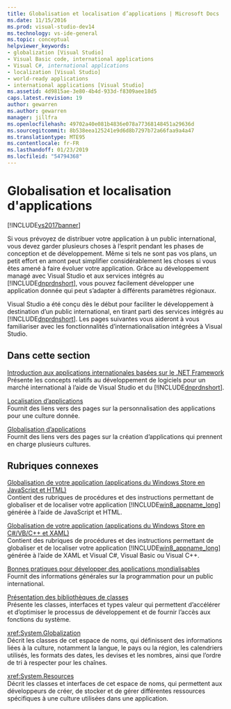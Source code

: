 ```yaml
---
title: Globalisation et localisation d’applications | Microsoft Docs
ms.date: 11/15/2016
ms.prod: visual-studio-dev14
ms.technology: vs-ide-general
ms.topic: conceptual
helpviewer_keywords:
- globalization [Visual Studio]
- Visual Basic code, international applications
- Visual C#, international applications
- localization [Visual Studio]
- world-ready applications
- international applications [Visual Studio]
ms.assetid: 4d9815ae-3e80-4b4d-933d-f8309aee18d5
caps.latest.revision: 19
author: gewarren
ms.author: gewarren
manager: jillfra
ms.openlocfilehash: 49702a40e081b4836e078a77368148451a29636d
ms.sourcegitcommit: 8b538eea125241e9d6d8b7297b72a66faa9a4a47
ms.translationtype: MTE95
ms.contentlocale: fr-FR
ms.lasthandoff: 01/23/2019
ms.locfileid: "54794368"
---
```

# <a name="globalizing-and-localizing-applications"></a>Globalisation et localisation d'applications
[!INCLUDE[vs2017banner](../includes/vs2017banner.md)]

Si vous prévoyez de distribuer votre application à un public international, vous devez garder plusieurs choses à l’esprit pendant les phases de conception et de développement. Même si tels ne sont pas vos plans, un petit effort en amont peut simplifier considérablement les choses si vous êtes amené à faire évoluer votre application. Grâce au développement managé avec Visual Studio et aux services intégrés au [!INCLUDE[dnprdnshort](../includes/dnprdnshort-md.md)], vous pouvez facilement développer une application donnée qui peut s’adapter à différents paramètres régionaux.  
  
 Visual Studio a été conçu dès le début pour faciliter le développement à destination d’un public international, en tirant parti des services intégrés au [!INCLUDE[dnprdnshort](../includes/dnprdnshort-md.md)]. Les pages suivantes vous aideront à vous familiariser avec les fonctionnalités d’internationalisation intégrées à Visual Studio.  
  
## <a name="in-this-section"></a>Dans cette section  
 [Introduction aux applications internationales basées sur le .NET Framework](../ide/introduction-to-international-applications-based-on-the-dotnet-framework.md)  
 Présente les concepts relatifs au développement de logiciels pour un marché international à l’aide de Visual Studio et du [!INCLUDE[dnprdnshort](../includes/dnprdnshort-md.md)].  
  
 [Localisation d’applications](../ide/localizing-applications.md)  
 Fournit des liens vers des pages sur la personnalisation des applications pour une culture donnée.  
  
 [Globalisation d’applications](../ide/globalizing-applications.md)  
 Fournit des liens vers des pages sur la création d’applications qui prennent en charge plusieurs cultures.  
  
## <a name="related-sections"></a>Rubriques connexes  
 [Globalisation de votre application (applications du Windows Store en JavaScript et HTML)](http://go.microsoft.com/fwlink/?LinkId=258266)  
 Contient des rubriques de procédures et des instructions permettant de globaliser et de localiser votre application [!INCLUDE[win8_appname_long](../includes/win8-appname-long-md.md)] générée à l’aide de JavaScript et HTML.  
  
 [Globalisation de votre application (applications du Windows Store en C#/VB/C++ et XAML)](http://go.microsoft.com/fwlink/?LinkId=258267)  
 Contient des rubriques de procédures et des instructions permettant de globaliser et de localiser votre application [!INCLUDE[win8_appname_long](../includes/win8-appname-long-md.md)] générée à l’aide de XAML et Visual C#, Visual Basic ou Visual C++.  
  
 [Bonnes pratiques pour développer des applications mondialisables](http://msdn.microsoft.com/library/f08169c7-aad8-4ec3-9a21-9ebd3b89986c)  
 Fournit des informations générales sur la programmation pour un public international.  
  
 [Présentation des bibliothèques de classes](http://msdn.microsoft.com/library/7e4c5921-955d-4b06-8709-101873acf157)  
 Présente les classes, interfaces et types valeur qui permettent d’accélérer et d’optimiser le processus de développement et de fournir l’accès aux fonctions du système.  
  
 <xref:System.Globalization>  
 Décrit les classes de cet espace de noms, qui définissent des informations liées à la culture, notamment la langue, le pays ou la région, les calendriers utilisés, les formats des dates, les devises et les nombres, ainsi que l’ordre de tri à respecter pour les chaînes.  
  
 <xref:System.Resources>  
 Décrit les classes et interfaces de cet espace de noms, qui permettent aux développeurs de créer, de stocker et de gérer différentes ressources spécifiques à une culture utilisées dans une application.
